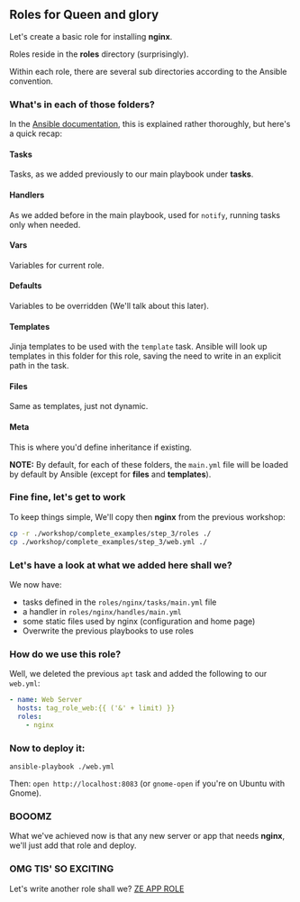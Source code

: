 ## Roles for Queen and glory

Let's create a basic role for installing **nginx**.

Roles reside in the **roles** directory (surprisingly).

Within each role, there are several sub directories according to the Ansible convention.

### What's in each of those folders?

In the [Ansible documentation](http://docs.ansible.com/ansible/playbooks_best_practices.html#directory-layout), this is explained rather thoroughly, but here's a quick recap:

#### Tasks

Tasks, as we added previously to our main playbook under **tasks**.

#### Handlers

As we added before in the main playbook, used for `notify`, running tasks only when needed.

#### Vars 

Variables for current role.

#### Defaults

Variables to be overridden (We'll talk about this later).

#### Templates

Jinja templates to be used with the `template` task.
Ansible will look up templates in this folder for this role, saving the need to write in an explicit path in the task.

#### Files

Same as templates, just not dynamic.

#### Meta

This is where you'd define inheritance if existing.

**NOTE:** By default, for each of these folders, the `main.yml` file will be loaded by default by Ansible (except for **files** and **templates**).

### Fine fine, let's get to work

To keep things simple, We'll copy then **nginx** from the previous workshop:

```bash
cp -r ./workshop/complete_examples/step_3/roles ./
cp ./workshop/complete_examples/step_3/web.yml ./
```

### Let's have a look at what we added here shall we?

We now have:

- tasks defined in the `roles/nginx/tasks/main.yml` file
- a handler in `roles/nginx/handles/main.yml`
- some static files used by nginx (configuration and home page)
- Overwrite the previous playbooks to use roles

### How do we use this role?

Well, we deleted the previous `apt` task and added the following to our `web.yml`:

```yaml
- name: Web Server
  hosts: tag_role_web:{{ ('&' + limit) }}
  roles:
    - nginx
```

### Now to deploy it:

```
ansible-playbook ./web.yml
```

Then: `open http://localhost:8083` (or `gnome-open` if you're on Ubuntu with Gnome).


### BOOOMZ

What we've achieved now is that any new server or app that needs **nginx**, we'll just add that role and deploy.

### OMG TIS' SO EXCITING

Let's write another role shall we? [ZE APP ROLE](./4_rolez_ftw_ze_app.md)
